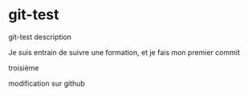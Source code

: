 # git-test
git-test description

Je suis entrain de suivre une formation, et je fais mon premier commit

troisième

modification sur github
